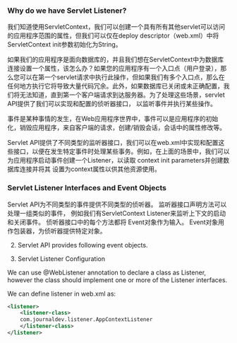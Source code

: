 ### Why do we have Servlet Listener?

我们知道使用ServletContext，我们可以创建一个具有所有其他servlet可以访问的应用程序范围的属性，但我们可以仅在deploy descriptor（web.xml）中将ServletContext init参数初始化为String。

如果我们的应用程序是面向数据库的，并且我们想在ServletContext中为数据库连接设置一个属性，该怎么办？如果您的应用程序有一个入口点（用户登录），那么您可以在第一个servlet请求中执行此操作，但如果我们有多个入口点，那么在任何地方执行它将导致大量代码冗余。此外，如果数据库已关闭或未正确配置，我们将无法知道，直到第一个客户端请求到达服务器。为了处理这些场景，servlet API提供了我们可以实现和配置的侦听器接口，
以监听事件并执行某些操作。

事件是某种事情的发生，在Web应用程序世界中，事件可以是应用程序的初始化，销毁应用程序，来自客户端的请求，创建/销毁会话，会话中的属性修改等。

Servlet API提供了不同类型的监听器接口，我们可以在web.xml中实现和配置这些接口，以便在发生特定事件时处理某些事务。例如，在上面的场景中，我们可以为应用程序启动事件创建一个Listener，以读取 context init parameters并创建数据库连接并将其
 设置为context属性以供其他资源使用。

### Servlet Listener Interfaces and Event Objects

Servlet API为不同类型的事件提供不同类型的侦听器。 监听器接口声明方法可以处理一组类似的事件，
例如我们有ServletContext Listener来监听上下文的启动和关闭事件。 侦听器接口中的每个方法都将
Event对象作为输入。 Event对象用作包装器，为侦听器提供特定对象。

2. Servlet API provides following event objects.

3. Servlet Listener Configuration

We can use @WebListener annotation to declare a class as Listener,
however the class should implement one or more of the Listener interfaces.

We can define listener in web.xml as:

```xml
<listener>
    <listener-class>
    com.journaldev.listener.AppContextListener
    </listener-class>
</listener>
```